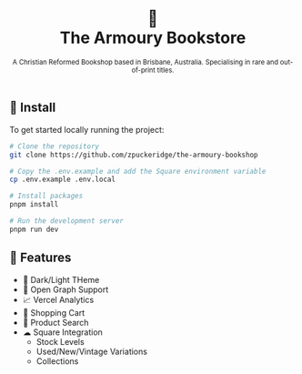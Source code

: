 <div align="center">
  <h1>
    📖
    <br />
    The Armoury Bookstore
    <br />
  </h1>
  <sup>
     A Christian Reformed Bookshop based in Brisbane, Australia. Specialising in rare and out-of-print titles.</em>
    <br />
  </sup>
  <br />
</div>

## 🚀 Install

To get started locally running the project:

```bash
# Clone the repository
git clone https://github.com/zpuckeridge/the-armoury-bookshop

# Copy the .env.example and add the Square environment variable
cp .env.example .env.local

# Install packages
pnpm install

# Run the development server
pnpm run dev
```

## 🚩 Features

- 🌙 Dark/Light THeme
- 📡 Open Graph Support
- 📈 Vercel Analytics
- 🛒 Shopping Cart
- 🔎 Product Search
- ☁ Square Integration
  - Stock Levels
  - Used/New/Vintage Variations
  - Collections
